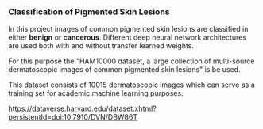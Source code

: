 ### Classification of Pigmented Skin Lesions

In this project images of common pigmented skin lesions are classified in either
**benign** or **cancerous**. Different deep neural network architectures are used both with and without transfer learned weights.

For this purpose the "HAM10000 dataset, a large collection of multi-source dermatoscopic images of common pigmented skin lesions" is be used.

This dataset consists of 10015 dermatoscopic images which can serve as a training set for academic machine learning purposes.

https://dataverse.harvard.edu/dataset.xhtml?persistentId=doi:10.7910/DVN/DBW86T
